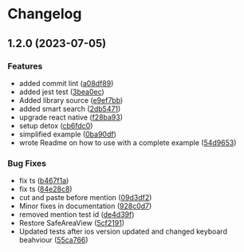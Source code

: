 # Changelog

## 1.2.0 (2023-07-05)


### Features

* added commit lint ([a08df89](https://github.com/matteodanelli/react-native-mentionable-textinput/commit/a08df89f5d0c3f3286e0083d219691b8b516e103))
* added jest test ([3bea0ec](https://github.com/matteodanelli/react-native-mentionable-textinput/commit/3bea0ec0237094d9d813f3940e70cd1a9fad4b16))
* Added library source ([e9ef7bb](https://github.com/matteodanelli/react-native-mentionable-textinput/commit/e9ef7bb0fdbe88a2cbb29cb96e4750e13ca3458b))
* added smart search ([2db5471](https://github.com/matteodanelli/react-native-mentionable-textinput/commit/2db54717d490f06daf4ce7ef234f0bdb33551ea5))
* upgrade react native ([f28ba93](https://github.com/matteodanelli/react-native-mentionable-textinput/commit/f28ba93188f2edefd32501a02fe8f878c6936904))
* setup detox ([cb6fdc0](https://github.com/matteodanelli/react-native-mentionable-textinput/commit/cb6fdc0aacb6ef86e10c77e99e4e2699e82192a7))
* simplified example ([0ba90df](https://github.com/matteodanelli/react-native-mentionable-textinput/commit/0ba90df6f67c374bb86053ccd46ef88c6fac472d))
* wrote Readme on how to use with a complete example ([54d9653](https://github.com/matteodanelli/react-native-mentionable-textinput/commit/54d9653da2fe84791165f474ccdf6f161a1b3462))


### Bug Fixes

* fix ts ([b467f1a](https://github.com/matteodanelli/react-native-mentionable-textinput/commit/b467f1a827c2c3c541573382b27faabe0ea6039e))
* fix ts ([84e28c8](https://github.com/matteodanelli/react-native-mentionable-textinput/commit/84e28c8ff3c3a19720c21bc24bd327c9d6903555))
* cut and paste before mention ([09d3df2](https://github.com/matteodanelli/react-native-mentionable-textinput/commit/09d3df2aaad1e7a6dc1f4eb75ef13b73e2c4f875))
* Minor fixes in documentation ([928c0d7](https://github.com/matteodanelli/react-native-mentionable-textinput/commit/928c0d75a49ca9b7ef97e3ce065dd73f0831e33c))
* removed mention test id ([de4d39f](https://github.com/matteodanelli/react-native-mentionable-textinput/commit/de4d39fe9246f3e53cbb794a1329db72306011ee))
* Restore SafeAreaView ([5cf2191](https://github.com/matteodanelli/react-native-mentionable-textinput/commit/5cf2191581092121f7983175019e69f6fdac87a6))
* Updated tests after ios version updated and changed keyboard beahviour ([55ca766](https://github.com/matteodanelli/react-native-mentionable-textinput/commit/55ca7663d4c50608fd0cefb0cb783c8a4cfd7a9d))
